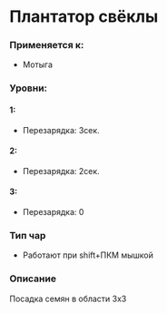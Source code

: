 # Плантатор свёклы

### Применяется к:

* Мотыга

### Уровни:

#### 1:

* Перезарядка:  3сек.

#### 2:

* Перезарядка:  2сек.

#### 3:

* Перезарядка:  0

### Тип чар

* Работают при shift+ПКМ мышкой

### Описание

Посадка семян в области 3х3&#x20;
